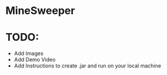 # MineSweeper

# TODO: 
- Add Images
- Add Demo Video
- Add Instructions to create .jar and run on your local machine
